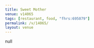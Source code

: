 ```yaml
---
title: Sweet Mother
venue: v14065
tags: [restaurant, food, "fhrs:695079"]
permalink: /v/14065/
layout: venue
---
```

null